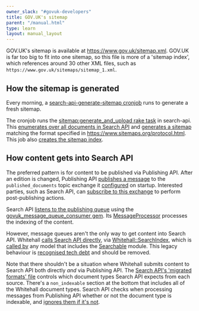 ```yaml
---
owner_slack: "#govuk-developers"
title: GOV.UK's sitemap
parent: "/manual.html"
type: learn
layout: manual_layout
---
```


GOV.UK's sitemap is available at https://www.gov.uk/sitemap.xml.
GOV.UK is far too big to fit into one sitemap, so this file is more of a 'sitemap index', which references around 30 other XML files, such as `https://www.gov.uk/sitemaps/sitemap_1.xml`.

## How the sitemap is generated

Every morning, a [search-api-generate-sitemap cronjob](https://github.com/alphagov/govuk-helm-charts/blob/edc7c7ccd7972ff84f95e652e37570c1bd35e4e5/charts/app-config/values-production.yaml#L2254-L2256) runs to generate a fresh sitemap.

The cronjob runs the [sitemap:generate_and_upload rake task](https://github.com/alphagov/search-api/blob/5636600a1dcb1517d30fe22334792b1e96537f6f/lib/tasks/sitemap.rake#L6) in search-api. This [enumerates over all documents in Search API](https://github.com/alphagov/search-api/blob/164b8ef982a7e360a05090676a158f05488365ce/lib/sitemap/generator.rb#L72) and [generates a sitemap](https://github.com/alphagov/search-api/blob/164b8ef982a7e360a05090676a158f05488365ce/lib/sitemap/generator.rb#L40-L41) matching the format specified in https://www.sitemaps.org/protocol.html. This job also [creates the sitemap index](https://github.com/alphagov/search-api/blob/164b8ef982a7e360a05090676a158f05488365ce/lib/sitemap/generator.rb#L32-L38).

## How content gets into Search API

The preferred pattern is for content to be published via Publishing API.
After an edition is changed, Publishing API [publishes a message](https://github.com/alphagov/publishing-api/blob/6143731ffad5db48476d7647a75413c42a5224fd/app/services/downstream_service.rb#L40) to the `published_documents` topic exchange it [configured](https://github.com/alphagov/publishing-api/blob/52a763dc2bf29fd7038bdc6b8db3b617dfadafab/config/initializers/services.rb#L38-L49) on startup. Interested parties, such as Search API, can [subscribe to this exchange](https://github.com/alphagov/search-api/blob/a8045a2ef9d906e05d36a7708672e176dc4a3f8a/lib/tasks/message_queue.rake#L4-L13) to perform post-publishing actions.

Search API [listens to the publishing queue](https://github.com/alphagov/search-api/blob/a8045a2ef9d906e05d36a7708672e176dc4a3f8a/lib/tasks/message_queue.rake#L15-L21) using the [govuk_message_queue_consumer gem](https://github.com/alphagov/govuk_message_queue_consumer). Its [MessageProcessor](https://github.com/alphagov/search-api/blob/ae8308de19a1521777ca1bd6a1a828efaef2c2d3/lib/indexer/message_processor.rb#L11) processes the indexing of the content.

However, message queues aren't the only way to get content into Search API.
Whitehall [calls Search API directly](https://github.com/alphagov/whitehall/blob/e748b577e0f13c01fe62bad2a303340ab5acc7c4/lib/whitehall/searchable.rb#L53), via [Whitehall::SearchIndex](https://github.com/alphagov/whitehall/blob/e748b577e0f13c01fe62bad2a303340ab5acc7c4/lib/whitehall/search_index.rb#L40), which is [called by](https://github.com/alphagov/whitehall/blob/a67fae1b8a0963927f38ce9987b99059fa9fff92/app/models/concerns/searchable.rb#L116) any model that includes the [Searchable](https://github.com/alphagov/whitehall/blob/a67fae1b8a0963927f38ce9987b99059fa9fff92/app/models/concerns/searchable.rb) module. This legacy behaviour is [recognised tech debt](https://trello.com/c/vnrBGTvr/26-search-is-populated-by-whitehall-sending-data) and should be removed.

Note that there shouldn't be a situation where Whitehall submits content to Search API both directly _and_ via Publishing API. The [Search API's 'migrated formats' file](https://github.com/alphagov/search-api/blob/main/config/govuk_index/migrated_formats.yaml) controls which document types Search API expects from each source. There's a `non_indexable` section at the bottom that includes all of the Whitehall document types. Search API checks when processing messages from Publishing API whether or not the document type is indexable, and [ignores them if it's not](https://github.com/alphagov/search-api/blob/60a909bb51229fa5ad683be49f873084557fc0a9/lib/govuk_index/publishing_event_worker.rb#L88).
